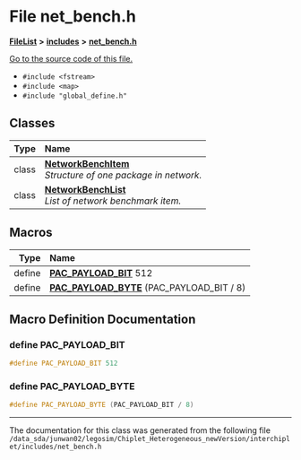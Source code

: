 
# File net\_bench.h



[**FileList**](files.md) **>** [**includes**](dir_943fa6db2bfb09b7dcf1f02346dde40e.md) **>** [**net\_bench.h**](net__bench_8h.md)

[Go to the source code of this file.](net__bench_8h_source.md)



* `#include <fstream>`
* `#include <map>`
* `#include "global_define.h"`










## Classes

| Type | Name |
| ---: | :--- |
| class | [**NetworkBenchItem**](classNetworkBenchItem.md) <br>_Structure of one package in network._  |
| class | [**NetworkBenchList**](classNetworkBenchList.md) <br>_List of network benchmark item._  |












## Macros

| Type | Name |
| ---: | :--- |
| define  | [**PAC\_PAYLOAD\_BIT**](net__bench_8h.md#define-pac_payload_bit)  512<br> |
| define  | [**PAC\_PAYLOAD\_BYTE**](net__bench_8h.md#define-pac_payload_byte)  (PAC\_PAYLOAD\_BIT / 8)<br> |

## Macro Definition Documentation



### define PAC\_PAYLOAD\_BIT 

```C++
#define PAC_PAYLOAD_BIT 512
```




### define PAC\_PAYLOAD\_BYTE 

```C++
#define PAC_PAYLOAD_BYTE (PAC_PAYLOAD_BIT / 8)
```




------------------------------
The documentation for this class was generated from the following file `/data_sda/junwan02/legosim/Chiplet_Heterogeneous_newVersion/interchiplet/includes/net_bench.h`